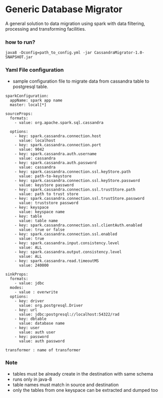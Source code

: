 # Generic Database Migrator

A general solution to data migration using spark with data filtering, processing and transforming facilities.

### how to run?
```
java8 -Dconfig=path_to_config.yml -jar CassandraMigrator-1.0-SNAPSHOT.jar
```

### Yaml File configuration

- sample configuration file to migrate data from cassandra  table to postgresql table.

```
sparkConfiguration:
  appName: spark app name
  master: local[*]

sourceProps:
  formats:
    - value: org.apache.spark.sql.cassandra

  options:
    - key: spark.cassandra.connection.host
      value: localhost
    - key: spark.cassandra.connection.port
      value: 9042
    - key: spark.cassandra.auth.username
      value: cassandra
    - key: spark.cassandra.auth.password
      value: cassandra
    - key: spark.cassandra.connection.ssl.keyStore.path
      value: path-to-keystore 
    - key: spark.cassandra.connection.ssl.keyStore.password
      value: keystore password
    - key: spark.cassandra.connection.ssl.trustStore.path
      value: path to trust store
    - key: spark.cassandra.connection.ssl.trustStore.password
      value: truststore password
    - key: keyspace
      value: keyspace name
    - key: table
      value: table name
    - key: spark.cassandra.connection.ssl.clientAuth.enabled
      value: true or false
    - key: spark.cassandra.connection.ssl.enabled
      value: true
    - key: spark.cassandra.input.consistency.level
      value: ALL
    - key: spark.cassandra.output.consistency.level
      value: ALL
    - key: spark.cassandra.read.timeoutMS
      value: 240000

sinkProps:
  formats:
    - value: jdbc
  modes:
    - value : overwrite
  options:
    - key: driver
      value: org.postgresql.Driver
    - key: url
      value: jdbc:postgresql://localhost:54322/rad
    - key: dbtable
      value: database name
    - key: user
      value: auth user
    - key: password
      value: auth password

transformer : name of transformer
```
### Note
- tables must be already create in the destination with same schema
- runs only in java-8
- table names must match in source and destination
- only the tables from one keyspace can be extracted and dumped too
